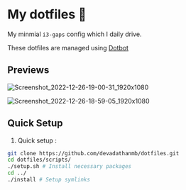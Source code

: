 # My dotfiles 🖤

My minmial `i3-gaps` config which I daily drive.  
  
These dotfiles are managed using [Dotbot](https://github.com/anishathalye/dotbot)

## Previews


![Screenshot_2022-12-26-19-00-31_1920x1080](https://user-images.githubusercontent.com/84301852/209554163-78811273-6cab-4f20-9524-c7e7889f445b.png)


![Screenshot_2022-12-26-18-59-05_1920x1080](https://user-images.githubusercontent.com/84301852/209554166-c5cce4ce-ea2b-42b1-86c7-f050a7c443b4.png)


## Quick Setup

1. Quick setup :

```bash
git clone https://github.com/devadathanmb/dotfiles.git
cd dotfiles/scripts/
./setup.sh # Install necessary packages
cd ../
./install # Setup symlinks
```
